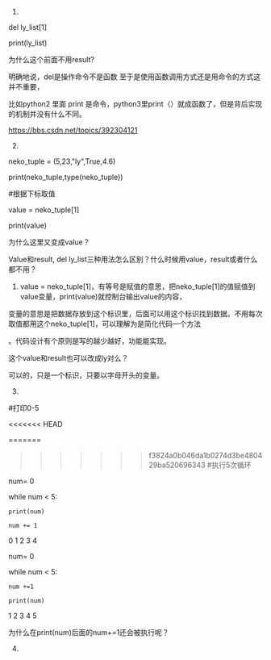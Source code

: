 
1.
del ly_list[1]

print(ly_list)

为什么这个前面不用result?

明确地说，del是操作命令不是函数 至于是使用函数调用方式还是用命令的方式这并不重要， 

比如python2 里面 print 是命令，python3里print（）就成函数了，但是背后实现的机制并没有什么不同。

https://bbs.csdn.net/topics/392304121

2.

neko_tuple = (5,23,"ly",True,4.6)

print(neko_tuple,type(neko_tuple))

#根据下标取值

value = neko_tuple[1]

print(value)

为什么这里又变成value？

Value和result, del ly_list三种用法怎么区别？什么时候用value，result或者什么都不用？

1. value = neko_tuple[1]，有等号是赋值的意思，把neko_tuple[1]的值赋值到value变量，print(value)就控制台输出value的内容，

变量的意思是把数据存放到这个标识里，后面可以用这个标识找到数据。不用每次取值都用这个neko_tuple[1]，可以理解为是简化代码一个方法

。代码设计有个原则是写的越少越好，功能能实现。

这个value和result也可以改成ly对么？

可以的，只是一个标识，只要以字母开头的变量。



3.

#打印0-5

<<<<<<< HEAD

=======
>>>>>>> f3824a0b046da1b0274d3be480429ba520696343
#执行5次循环

num= 0

while num < 5:

    print(num)
    
    num += 1

0
1
2
3
4

num= 0

while num < 5:

    num +=1
    
    print(num)
    

1
2
3
4
5

为什么在print(num)后面的num+=1还会被执行呢？

4.










